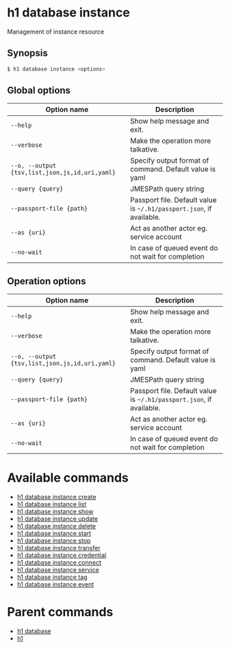 
# h1 database instance

Management of instance resource

## Synopsis

```bash
$ h1 database instance <options>
```

## Global options

| Option name                                        | Description                                                              |
| -------------------------------------------------- | ------------------------------------------------------------------------ |
| ```--help```                                       | Show help message and exit.                                              |
| ```--verbose```                                    | Make the operation more talkative.                                       |
| ```--o, --output {tsv,list,json,js,id,uri,yaml}``` | Specify output format of command. Default value is yaml                  |
| ```--query {query}```                              | JMESPath query string                                                    |
| ```--passport-file {path}```                       | Passport file. Default value is ```~/.h1/passport.json```, if available. |
| ```--as {uri}```                                   | Act as another actor eg. service account                                 |
| ```--no-wait```                                    | In case of queued event do not wait for completion                       |

## Operation options

| Option name                                        | Description                                                              |
| -------------------------------------------------- | ------------------------------------------------------------------------ |
| ```--help```                                       | Show help message and exit.                                              |
| ```--verbose```                                    | Make the operation more talkative.                                       |
| ```--o, --output {tsv,list,json,js,id,uri,yaml}``` | Specify output format of command. Default value is yaml                  |
| ```--query {query}```                              | JMESPath query string                                                    |
| ```--passport-file {path}```                       | Passport file. Default value is ```~/.h1/passport.json```, if available. |
| ```--as {uri}```                                   | Act as another actor eg. service account                                 |
| ```--no-wait```                                    | In case of queued event do not wait for completion                       |

# Available commands

* [h1 database instance create](./create/README.md)
* [h1 database instance list](./list/README.md)
* [h1 database instance show](./show/README.md)
* [h1 database instance update](./update/README.md)
* [h1 database instance delete](./delete/README.md)
* [h1 database instance start](./start/README.md)
* [h1 database instance stop](./stop/README.md)
* [h1 database instance transfer](./transfer/README.md)
* [h1 database instance credential](./credential/README.md)
* [h1 database instance connect](./connect/README.md)
* [h1 database instance service](./service/README.md)
* [h1 database instance tag](./tag/README.md)
* [h1 database instance event](./event/README.md)

# Parent commands

* [h1 database](./../README.md)
* [h1](./../../README.md)
